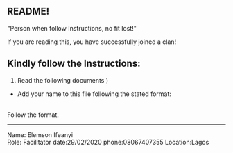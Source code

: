 ## README!

"Person when follow Instructions, no fit lost!"

If you are reading this, you have successfully joined a clan!

## Kindly follow the Instructions:

1. Read the following documents
   )

- Add your name to this file following the stated format:

<br/> Follow the format.<br/>

---

Name: Elemson Ifeanyi <br/>
Role: Facilitator
date:29/02/2020
phone:08067407355
Location:Lagos
